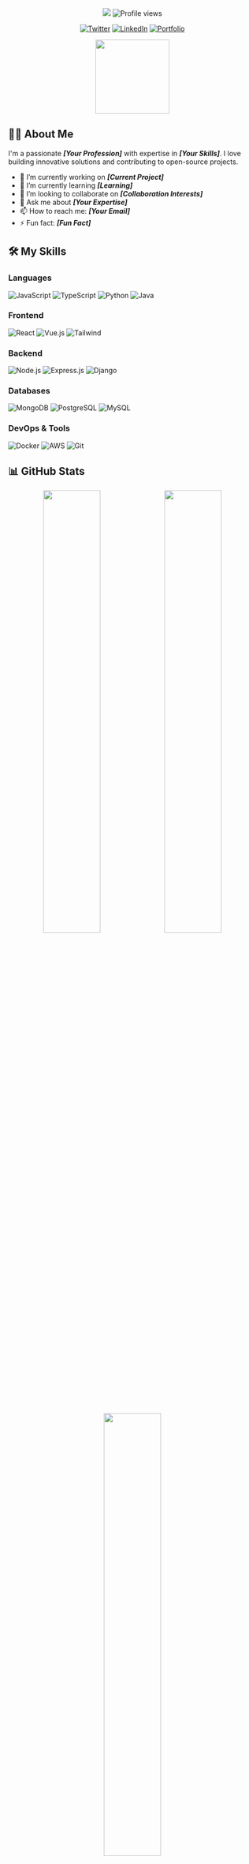 <div align="center">

<!-- Animated Header -->
<img src="https://readme-typing-svg.herokuapp.com/?font=Righteous&size=35&center=true&vCenter=true&width=500&height=70&duration=4000&lines=Hi+There!+👋;+I'm EZEDIN;SOFTWARE ENGINEER;Welcome to my Profile!;" />

<!-- Profile Views -->
<img src="https://komarev.com/ghpvc/?username=yourusername&style=flat-square&color=blue" alt="Profile views"/>

<!-- Social Badges -->
[![Twitter](https://img.shields.io/badge/Twitter-1DA1F2?style=for-the-badge&logo=twitter&logoColor=white)](https://twitter.com/yourhandle)
[![LinkedIn](https://img.shields.io/badge/LinkedIn-0077B5?style=for-the-badge&logo=linkedin&logoColor=white)](https://linkedin.com/in/yourprofile)
[![Portfolio](https://img.shields.io/badge/Portfolio-%23000000.svg?style=for-the-badge&logo=firefox&logoColor=#FF7139)](https://yourportfolio.com)

</div>

<div align="center">
  <img height="150" src="https://camo.githubusercontent.com/62da68eb62b1e5f175f7d1f0191dd89a653d7908feb22d37d4a0ab07365d6791/68747470733a2f2f6d656469612e67697068792e636f6d2f6d656469612f4d3967624264396e6244724f5475314d71782f67697068792e676966"  />
</div>

## 👨‍💻 About Me

I'm a passionate **_[Your Profession]_** with expertise in **_[Your Skills]_**. I love building innovative solutions and contributing to open-source projects.

- 🔭 I’m currently working on **_[Current Project]_**
- 🌱 I’m currently learning **_[Learning]_**
- 👯 I’m looking to collaborate on **_[Collaboration Interests]_**
- 💬 Ask me about **_[Your Expertise]_**
- 📫 How to reach me: **_[Your Email]_**
- ⚡ Fun fact: **_[Fun Fact]_**

## 🛠️ My Skills

### Languages
![JavaScript](https://img.shields.io/badge/JavaScript-F7DF1E?style=for-the-badge&logo=javascript&logoColor=black)
![TypeScript](https://img.shields.io/badge/TypeScript-007ACC?style=for-the-badge&logo=typescript&logoColor=white)
![Python](https://img.shields.io/badge/Python-3776AB?style=for-the-badge&logo=python&logoColor=white)
![Java](https://img.shields.io/badge/Java-ED8B00?style=for-the-badge&logo=java&logoColor=white)

### Frontend
![React](https://img.shields.io/badge/React-20232A?style=for-the-badge&logo=react&logoColor=61DAFB)
![Vue.js](https://img.shields.io/badge/Vue.js-35495E?style=for-the-badge&logo=vue.js&logoColor=4FC08D)
![Tailwind](https://img.shields.io/badge/Tailwind_CSS-38B2AC?style=for-the-badge&logo=tailwind-css&logoColor=white)

### Backend
![Node.js](https://img.shields.io/badge/Node.js-339933?style=for-the-badge&logo=nodedotjs&logoColor=white)
![Express.js](https://img.shields.io/badge/Express.js-000000?style=for-the-badge&logo=express&logoColor=white)
![Django](https://img.shields.io/badge/Django-092E20?style=for-the-badge&logo=django&logoColor=white)

### Databases
![MongoDB](https://img.shields.io/badge/MongoDB-4EA94B?style=for-the-badge&logo=mongodb&logoColor=white)
![PostgreSQL](https://img.shields.io/badge/PostgreSQL-316192?style=for-the-badge&logo=postgresql&logoColor=white)
![MySQL](https://img.shields.io/badge/MySQL-005C84?style=for-the-badge&logo=mysql&logoColor=white)

### DevOps & Tools
![Docker](https://img.shields.io/badge/Docker-2CA5E0?style=for-the-badge&logo=docker&logoColor=white)
![AWS](https://img.shields.io/badge/AWS-%23FF9900.svg?style=for-the-badge&logo=amazon-aws&logoColor=white)
![Git](https://img.shields.io/badge/Git-F05032?style=for-the-badge&logo=git&logoColor=white)

## 📊 GitHub Stats

<div align="center">
  
  <img width="48%" src="https://github-readme-stats.vercel.app/api?username=yourusername&show_icons=true&theme=radical" />
  <img width="48%" src="https://github-readme-streak-stats.herokuapp.com/?user=yourusername&theme=radical" />
  <img width="48%" src="https://github-readme-stats.vercel.app/api/top-langs/?username=yourusername&layout=compact&theme=radical" />

</div>

## 🎯 Featured Projects

### 🔥 [Awesome Project 1](https://github.com/yourusername/project1)
Short description of your amazing project. Built with **[Tech Stack]**.

### 🚀 [Awesome Project 2](https://github.com/yourusername/project2)
Another fantastic project description. Features **[Key Features]**.

### 💡 [Awesome Project 3](https://github.com/yourusername/project3)
Innovative solution for **[Problem Solved]**.

## 📈 Contribution Graph

<div align="center">
  
  ![GitHub Activity Graph](https://activity-graph.herokuapp.com/graph?username=yourusername&theme=react-dark)

</div>

## 🏆 GitHub Trophies

<div align="center">
  
  [![trophy](https://github-profile-trophy.vercel.app/?username=yourusername&theme=onedark)](https://github.com/yourusername)

</div>

## 📫 Let's Connect!

- 💼 [LinkedIn](https://linkedin.com/in/yourprofile)
- 🐦 [Twitter](https://twitter.com/yourhandle)
- 🌐 [Portfolio](https://yourportfolio.com)
- 📧 [Email](mailto:your.email@domain.com)

## 💝 Support Me

<div align="center">
  
  If you like my work, consider supporting me!

  [![Buy Me a Coffee](https://img.shields.io/badge/Buy_Me_A_Coffee-FFDD00?style=for-the-badge&logo=buy-me-a-coffee&logoColor=black)](https://buymeacoffee.com/yourusername)
  [![GitHub Sponsors](https://img.shields.io/badge/Sponsor-30363D?style=for-the-badge&logo=GitHub-Sponsors&logoColor=#white)](https://github.com/sponsors/yourusername)

</div>

---

<div align="center">
  
  ### ⚡️ **"Code is like humor. When you have to explain it, it's bad."** ⚡️
  
  <img src="https://capsule-render.vercel.app/api?type=waving&color=gradient&height=100&section=footer"/>
  
</div>
